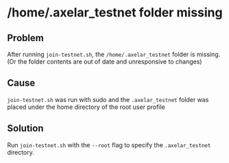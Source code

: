 # /home/.axelar_testnet folder missing

## Problem
After running `join-testnet.sh`, the `/home/.axelar_testnet` folder is missing. (Or the folder contents are out of date and unresponsive to changes)

## Cause
`join-testnet.sh` was run with sudo and the `.axelar_testnet` folder was placed under the home directory of the root user profile

## Solution
Run `join-testnet.sh` with the `--root` flag to specify the `.axelar_testnet` directory.


